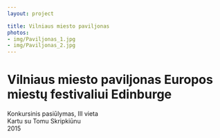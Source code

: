 ```yaml
---
layout: project

title: Vilniaus miesto paviljonas
photos:
- img/Paviljonas_1.jpg
- img/Paviljonas_2.jpg
---
```

<h1>Vilniaus miesto paviljonas Europos miestų festivaliui Edinburge</h1>
<p>Konkursinis pasiūlymas, III vieta<br/>Kartu su Tomu Skripkiūnu<br/>2015</p>
